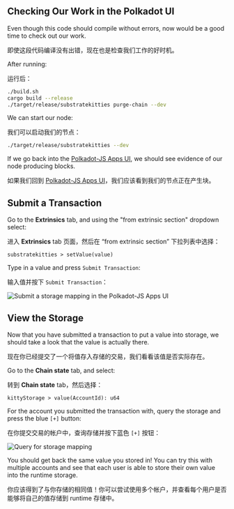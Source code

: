 ## Checking Our Work in the Polkadot UI

Even though this code should compile without errors, now would be a good time to check out our work.

即使这段代码编译没有出错，现在也是检查我们工作的好时机。

After running:

运行后：

```bash
./build.sh
cargo build --release
./target/release/substratekitties purge-chain --dev
```

We can start our node:

我们可以启动我们的节点：

```bash
./target/release/substratekitties --dev
```

If we go back into the [Polkadot-JS Apps UI](https://polkadot.js.org/apps), we should see evidence of our node producing blocks.

如果我们回到 [Polkadot-JS Apps UI](https://polkadot.js.org/apps)，我们应该看到我们的节点正在产生块。

## Submit a Transaction

Go to the **Extrinsics** tab, and using the "from extrinsic section" dropdown select:

进入 **Extrinsics** tab 页面，然后在 “from extrinsic section” 下拉列表中选择：

```
substratekitties > setValue(value)
```

Type in a value and press `Submit Transaction`:

输入值并按下 `Submit Transaction`：

![Submit a storage mapping in the Polkadot-JS Apps UI](./assets/submit-storage-mapping.png)

## View the Storage

Now that you have submitted a transaction to put a value into storage, we should take a look that the value is actually there.

现在你已经提交了一个将值存入存储的交易，我们看看该值是否实际存在。

Go to the **Chain state** tab, and select:

转到 **Chain state** tab，然后选择：

```
kittyStorage > value(AccountId): u64
```

For the account you submitted the transaction with, query the storage and press the blue `[+]` button:

在你提交交易的帐户中，查询存储并按下蓝色 `[+]` 按钮：

![Query for storage mapping](./assets/view-storage-mapping.png)

You should get back the same value you stored in! You can try this with multiple accounts and see that each user is able to store their own value into the runtime storage.

你应该得到了与你存储的相同值！你可以尝试使用多个帐户，并查看每个用户是否能够将自己的值存储到 runtime 存储中。

